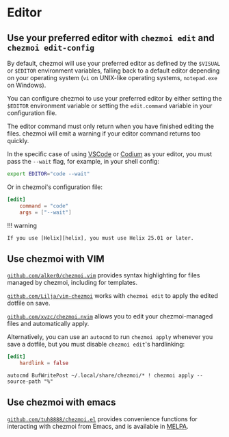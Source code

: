 # Editor

## Use your preferred editor with `chezmoi edit` and `chezmoi edit-config`

By default, chezmoi will use your preferred editor as defined by the `$VISUAL`
or `$EDITOR` environment variables, falling back to a default editor depending
on your operating system (`vi` on UNIX-like operating systems, `notepad.exe` on
Windows).

You can configure chezmoi to use your preferred editor by either setting the
`$EDITOR` environment variable or setting the `edit.command` variable in your
configuration file.

The editor command must only return when you have finished editing the files.
chezmoi will emit a warning if your editor command returns too quickly.

In the specific case of using [VSCode][vscode] or [Codium][codium] as your
editor, you must pass the `--wait` flag, for example, in your shell config:

```bash
export EDITOR="code --wait"
```

Or in chezmoi's configuration file:

```toml title="~/.config/chezmoi/chezmoi.toml"
[edit]
    command = "code"
    args = ["--wait"]
```

!!! warning

    If you use [Helix][helix], you must use Helix 25.01 or later.

## Use chezmoi with VIM

[`github.com/alker0/chezmoi.vim`][alker0] provides syntax highlighting for files
managed by chezmoi, including for templates.

[`github.com/Lilja/vim-chezmoi`][lilja] works with `chezmoi edit` to apply the
edited dotfile on save.

[`github.com/xvzc/chezmoi.nvim`][xvzc] allows you to edit your chezmoi-managed
files and automatically apply.

Alternatively, you can use an `autocmd` to run `chezmoi apply` whenever you save
a dotfile, but you must disable `chezmoi edit`'s hardlinking:

```toml title="~/.config/chezmoi/chezmoi.toml"
[edit]
    hardlink = false
```

```vim title="~/.vimrc"
autocmd BufWritePost ~/.local/share/chezmoi/* ! chezmoi apply --source-path "%"
```

## Use chezmoi with emacs

[`github.com/tuh8888/chezmoi.el`][tuh8888] provides convenience functions for
interacting with chezmoi from Emacs, and is available in [MELPA][melpa].

[vscode]: https://code.visualstudio.com/
[codium]: https://vscodium.com/
[alker0]: https://github.com/alker0/chezmoi.vim
[lilja]: https://github.com/Lilja/vim-chezmoi
[xvzc]: https://github.com/xvzc/chezmoi.nvim
[tuh8888]: https://github.com/tuh8888/chezmoi.el
[melpa]: https://melpa.org/#/chezmoi
[helix]: https://helix-editor.com/
